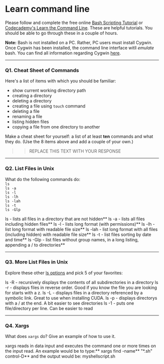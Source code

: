 # Learn command line

Please follow and complete the free online [Bash Scripting Tutorial](https://ryanstutorials.net/bash-scripting-tutorial/) or [Codecademy's Learn the Command Line](https://www.codecademy.com/learn/learn-the-command-line). These are helpful tutorials. You should be able to go through these in a couple of hours.

**Note:** Bash is not installed on a PC. Rather, PC users must install Cygwin. Once Cygwin has been installed, the command line interface witll _emulate_ bash. You can find all information regarding Cygwin [here](https://www.cygwin.com/).

---

### Q1.  Cheat Sheet of Commands  

Here's a list of items with which you should be familiar:  
* show current working directory path
* creating a directory
* deleting a directory
* creating a file using `touch` command
* deleting a file
* renaming a file
* listing hidden files
* copying a file from one directory to another

Make a cheat sheet for yourself: a list of at least **ten** commands and what they do.  (Use the 8 items above and add a couple of your own.)  

> > REPLACE THIS TEXT WITH YOUR RESPONSE

---

### Q2.  List Files in Unix   

What do the following commands do:  
`ls`  
`ls -a`  
`ls -l`  
`ls -lh`  
`ls -lah`  
`ls -t`  
`ls -Glp`  

ls - lists all files in a directory that are not hidden**
ls -a - lists all files including hidden files**
ls -l - lists long format (with permissions)**
ls -lh - list long format with readable file size**
ls -lah - list long format with all files (including hidden) with readable file size**
ls -t - list files sorting by date and time**
ls -Glp - list files without group names, in a long listing, appending a / to directories** 


---

### Q3.  More List Files in Unix  

Explore these other [ls options](http://www.techonthenet.com/unix/basic/ls.php) and pick 5 of your favorites:

ls -R - recursively displays the contents of all subdirectories in a directory
ls -r - displays files in reverse order.  Good if you know the file you are looking for starts with a z.
ls -L - displays files in a directory referenced by a symbolic link. Great to use when installing CUDA.
ls -p - displays directorys with a / at the end.  A bit easier to see directories
ls -1 - puts one file/directory per line. Can be easier to read

---

### Q4.  Xargs   

What does `xargs` do? Give an example of how to use it.

xargs reads in data input and executes the command one or more times on the input read. An example would be to type:**
xargs find -name**
"*.sh" control-D**
and the output would be: myshellscript.sh

 

